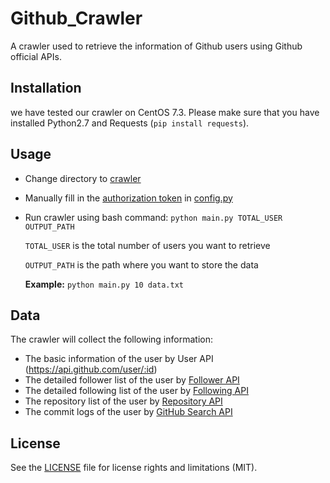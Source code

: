 # Github_Crawler

A crawler used to retrieve the information of Github users using Github official APIs.

## Installation

we have tested our crawler on CentOS 7.3. Please make sure that you have installed Python2.7 and Requests (`pip install requests`).

## Usage

* Change directory to [crawler](https://github.com/landiveo/Github_Crawler/tree/master/crawler)

* Manually fill in the [authorization token](https://developer.github.com/v3/#authentication) in [config.py](https://github.com/landiveo/Github_Crawler/blob/master/crawler/config.py)

* Run crawler using bash command: `python main.py TOTAL_USER OUTPUT_PATH`

  `TOTAL_USER` is the total number of users you want to retrieve
  
  `OUTPUT_PATH` is the path where you want to store the data

  **Example:** `python main.py 10 data.txt`

## Data

The crawler will collect the following information:

* The basic information of the user by User API (https://api.github.com/user/:id)
* The detailed follower list of the user by [Follower API](https://developer.github.com/v3/users/followers/#list-followers-of-a-user)
* The detailed following list of the user by [Following API](https://developer.github.com/v3/users/followers/#list-users-followed-by-another-user)
* The repository list of the user by [Repository API](https://developer.github.com/v3/repos/#list-user-repositories)
* The commit logs of the user by [GitHub Search API](https://developer.github.com/v3/search/#search-commits)

## License

See the [LICENSE](LICENSE.md) file for license rights and limitations (MIT).
